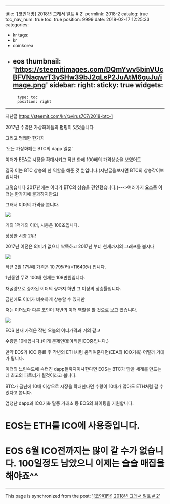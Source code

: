 
---
title: '[코인대망] 2018년 그래서 알트  # 2'
permlink: 2018-2
catalog: true
toc_nav_num: true
toc: true
position: 9999
date: 2018-02-17 12:25:33
categories:
- kr
tags:
- kr
- coinkorea
- eos
thumbnail: 'https://steemitimages.com/DQmYwv5binVUcBFVNaqwrT3ySHw39bJ2qLsP2JuAtM6guJu/image.png'
sidebar:
    right:
        sticky: true
widgets:
    -
        type: toc
        position: right
---


지난글 https://steemit.com/kr/@virus707/2018-btc-1

2017년 수많은 가상화폐들의 펌핑이 있었습니다

그리고 명쾌한 한가지 

'모든 가상화폐는 BTC의 dapp 일뿐'

이더가 EEA로 시장을 확대시키고 작년 한해 100배의 가격상승을 보였어도

결국 이는 BTC 상승의 한 역할을 해준 것 뿐입니다.(지난글을보시면 BTC의 상승각이보입니다)

그렇습니다 2017년에는 이더가 BTC의 상승을 견인했습니다.(--->여러가지 요소중 이더는 한가지에 불과하지만요)

그래서 이더의 가격을 봅니다.

![](https://steemitimages.com/DQmYwv5binVUcBFVNaqwrT3ySHw39bJ2qLsP2JuAtM6guJu/image.png)

거의 1억개의 이더, 시총은 100조입니다.

당당한 시총 2위!

2017년 이전은 의미가 없으니 싹뚝하고 2017년 부터 현재까지의 그래프를 봅시다

![](https://steemitimages.com/DQmSLPoLE3PPA8SYKB4rYg2EGE4r1YWCFC1NeiCnnsV5P4m/image.png)

작년 2월 17일에 가격은 10.79달러(=11640원) 입니다. 

1년동안 무려 100배 현재는 108만원입니다.

채굴량으로 증가된 이더의 량까지 하면 그 이상의 상승률입니다.

금년에도 이더가 비슷하게 상승할 수 있지만

저는 이더보다 다른 코인이 작년의 이더 역할을 할 것으로 보고 있습니다.

![](https://steemitimages.com/DQmUu9WPpPbCbXr7Qtw9ny1vPQxUZGAChSEAecHfGsFz94H/image.png)

EOS 현재 가격은 작년 오늘의 이더가격과 거의 같고 

수량은 10배입니다.(이게 문제인데!아직은ICO중입니다.)

만약 EOS가 ICO 종료 후 작년의 ETH처럼 움직여준다면(EEA와 ICO기축) 어떨까 기대가 됩니다.

이더의 느린속도에 속터진  dapp들까지이사한다면 EOS는 BTC가 담을 세계를 만드는데 최고의 파트너가 될것이라고 봅니다.

BTC가 금년에 10배 이상으로 시장을 확대한다면 수량이 10배가 많아도 ETH처럼 갈 수 있다고 봅니다.

엄청난 dapp과 ICO기축 탈중 거래소 등 EOS의 화이팅을 기원합니다.

# EOS는 ETH를 ICO에 사용중입니다.

# EOS 6월 ICO전까지는 많이 갈 수가 없습니다. 100일정도 남았으니 이제는 슬슬 매집을해야죠^^

- - -

This page is synchronized from the post: ['[코인대망] 2018년 그래서 알트  # 2'](https://steemit.com/@virus707/2018-2)
